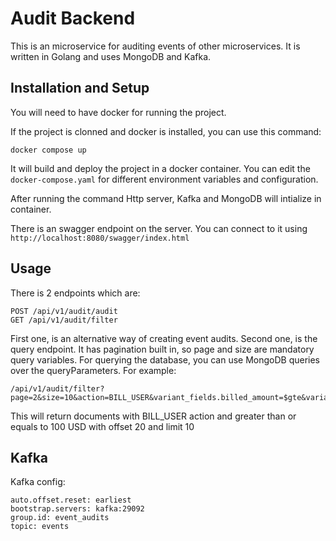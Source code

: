 # Audit Backend
This is an microservice for auditing events of other microservices. It is written in Golang and uses MongoDB and Kafka.

## Installation and Setup

You will need to have docker for running the project.

If the project is clonned and docker is installed, you can use this command:
```
docker compose up
```
It will build and deploy the project in a docker container.
You can edit the ```docker-compose.yaml``` for different environment variables and configuration.

After running the command Http server, Kafka and MongoDB will intialize in container.

There is an swagger endpoint on the server. You can connect to it using ```http://localhost:8080/swagger/index.html```

## Usage

There is 2 endpoints which are:
```
POST /api/v1/audit/audit
GET /api/v1/audit/filter
```

First one, is an alternative way of creating event audits.
Second one, is the query endpoint. It has pagination built in, so page and size are mandatory query variables. For querying the database, you can use MongoDB queries over the queryParameters.
For example:
```
/api/v1/audit/filter?page=2&size=10&action=BILL_USER&variant_fields.billed_amount=$gte&variant_fields.billed_amount=100&variant_fields.currency="USD"
```
This will return documents with BILL_USER action and greater than or equals to 100 USD with offset 20 and limit 10

## Kafka

Kafka config:
```
auto.offset.reset: earliest
bootstrap.servers: kafka:29092
group.id: event_audits
topic: events
```
